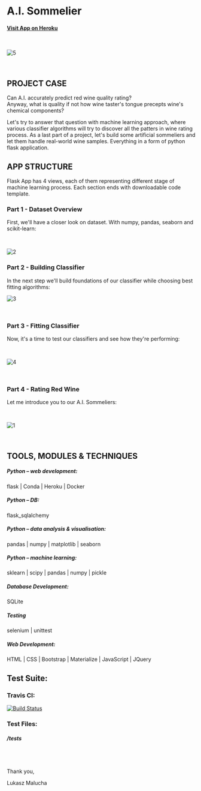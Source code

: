 # A.I. Sommelier

#### [Visit App on Heroku](https://myclassifierwine.herokuapp.com/)

<br>

![5](https://user-images.githubusercontent.com/26208598/55909851-e41fe280-5bd4-11e9-9390-f34556a2f978.JPG)

<br>

## PROJECT CASE

Can A.I. accurately predict red wine quality rating? <br>
Anyway, what is quality if not how wine taster's tongue precepts wine's chemical components?<br>  

Let's try to answer that question with machine learning approach, where various classifier algorithms will try to
discover all the patters in wine rating process. As a last part of a project, let's build some artificial sommeliers 
and let them handle real-world wine samples. Everything in a form of python flask application.



## APP STRUCTURE

Flask App has 4 views, each of them representing different stage of machine learning process. Each section ends with downloadable code template.

### Part 1 - Dataset Overview

First, we'll have a closer look on dataset. With numpy, pandas, seaborn and scikit-learn:

<br>

![2](https://user-images.githubusercontent.com/26208598/55909858-e6823c80-5bd4-11e9-889d-dd523c410884.JPG)
<br>
### Part 2 - Building Classifier 

In the next step we'll build foundations of our classifier while choosing best fitting algorithms:
<br>

![3](https://user-images.githubusercontent.com/26208598/55909863-e7b36980-5bd4-11e9-9115-6ddb130c99b5.JPG)

<br>

### Part 3 - Fitting Classifier

Now, it's a time to test our classifiers and see how they're performing:

<br>

![4](https://user-images.githubusercontent.com/26208598/55909871-e97d2d00-5bd4-11e9-9313-8d63f6cee012.JPG)

<br>

### Part 4 - Rating Red Wine

Let me introduce you to our A.I. Sommeliers:

<br>

![1](https://user-images.githubusercontent.com/26208598/55909984-2e08c880-5bd5-11e9-9865-167ed4be86ea.JPG)

<br>

## TOOLS, MODULES & TECHNIQUES

##### Python – web development:
flask | Conda | Heroku | Docker
##### Python – DB:
flask_sqlalchemy
##### Python – data analysis & visualisation:
pandas | numpy | matplotlib | seaborn
##### Python – machine learning:
sklearn | scipy | pandas | numpy | pickle
##### Database Development:
SQLite
##### Testing
selenium | unittest
##### Web Development:
HTML | CSS | Bootstrap | Materialize | JavaScript | JQuery

## Test Suite:

### Travis CI:

[![Build Status](https://travis-ci.com/LukaszMalucha/Flask-Wine-Quality.svg?branch=master)](https://travis-ci.com/LukaszMalucha/Flask-Wine-Quality)
### Test Files:

##### /tests

<br><br>

Thank you,

Lukasz Malucha